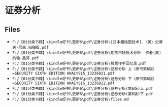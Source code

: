 # 证券分析

## Files

- `F:/【01分类书籍】\kindle好书\更新6\pdf\证券分析\[日本蜡烛图技术].（美）史蒂夫·尼森.扫描版.pdf`
- `F:/【01分类书籍】\kindle好书\更新6\pdf\证券分析\期货市场技术分析  作者(美)约翰·墨菲.pdf`
- `F:/【01分类书籍】\kindle好书\更新6\pdf\证券分析\股票作手回忆录.pdf`
- `F:/【01分类书籍】\kindle好书\更新6\pdf\证券分析\证券分析 上（原书第6版）=SECURITY SIXTH EDITION ANALYSIS_13236821.pdf`
- `F:/【01分类书籍】\kindle好书\更新6\pdf\证券分析\证券分析 下（原书第6版）=SECURITY SIXTH EDITION ANALYSIS_13236822.pdf`
- `F:/【01分类书籍】\kindle好书\更新6\pdf\证券分析\证券分析(第6版)上.pdf`
- `F:/【01分类书籍】\kindle好书\更新6\pdf\证券分析\证券分析(第6版)下.pdf`
- `F:/【01分类书籍】\kindle好书\更新6\pdf\证券分析\files.md`

